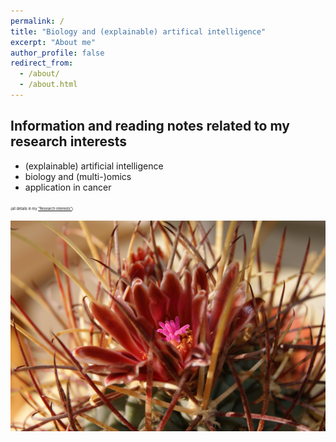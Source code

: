 ```yaml
---
permalink: /
title: "Biology and (explainable) artifical intelligence"
excerpt: "About me"
author_profile: false
redirect_from: 
  - /about/
  - /about.html
---
```



## Information and reading notes related to my research interests

* (explainable) artificial intelligence
* biology and (multi-)omics
* application in cancer

<span style="font-size:0.4em;">(all details in my <a href="https://mzufferey.github.io/interests/">"Research interests"</a>)</span>

<img src="images/Ancistrocactus_uncinatus.JPG" alt="hi" class="inline"/>
